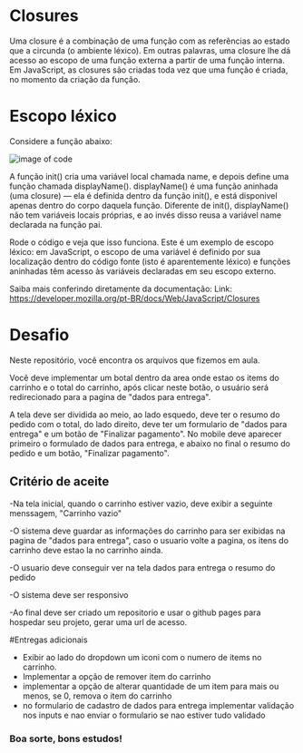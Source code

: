 # Closures

Uma closure é a combinação de uma função com as referências ao estado que a circunda (o ambiente léxico). Em outras palavras, uma closure lhe dá acesso ao escopo de uma função externa a partir de uma função interna. Em JavaScript, as closures são criadas toda vez que uma função é criada, no momento da criação da função.


# Escopo léxico
Considere a função abaixo:

<img src="https://codepontotech.com.br/imagensCode/closureJs.png" alt="image of code">


A função init() cria uma variável local chamada name, e depois define uma função chamada displayName(). displayName() é uma função aninhada (uma closure) — ela é definida dentro da função init(), e está disponivel apenas dentro do corpo daquela função. Diferente de init(), displayName() não tem variáveis locais próprias, e ao invés disso reusa a variável name declarada na função pai.

Rode o código e veja que isso funciona. Este é um exemplo de escopo léxico: em JavaScript, o escopo de uma variável é definido por sua localização dentro do código fonte (isto é aparentemente léxico) e funções aninhadas têm acesso às variáveis declaradas em seu escopo externo.

Saiba mais conferindo diretamente da documentação: 
Link: https://developer.mozilla.org/pt-BR/docs/Web/JavaScript/Closures


<h1>Desafio</h1>

Neste repositório, você encontra os arquivos que fizemos em aula.

Você deve implementar um botal dentro da area onde estao os items do carrinho e o total do carrinho, após clicar neste botão, o usuário será redirecionado para a pagina  de "dados para entrega". 

A tela deve ser dividida ao meio, ao lado esquedo, deve ter o resumo do pedido com o total, do lado direito, deve ter um formulario de "dados para entrega" e um botão de "Finalizar pagamento". No mobile deve aparecer primeiro o formulado de dados para entrega, e abaixo no final o resumo do pedido e um botão, "Finalizar pagamento".


<h2>Critério de aceite</h2>

-Na tela inicial, quando o carrinho estiver vazio, deve exibir a seguinte menssagem, "Carrinho vazio"

-O sistema deve guardar as informações do carrinho para ser exibidas na pagina de "dados para entrega", caso o usuario volte a pagina, os itens do carrinho deve estao la no carrinho ainda.

-O usuario deve conseguir ver na tela dados para entrega o resumo do pedido

-O sistema deve ser responsivo

-Ao final deve ser criado um repositorio e usar o github pages para hospedar seu projeto, gerar uma url de acesso.

#Entregas adicionais

- Exibir ao lado do dropdown um iconi com o numero de items no carrinho.
- Implementar a opção de remover item do carrinho
- implementar a opção de alterar quantidade de um item para mais ou menos, se 0, remova o item do carrinho
- no formulario de cadastro de dados para entrega implementar validação nos inputs e nao enviar o formulario se nao estiver tudo validado


<h3>Boa sorte, bons estudos!</h3>




